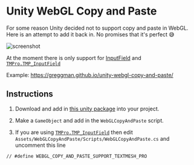 # Unity WebGL Copy and Paste

For some reason Unity decided not to support copy and paste in WebGL.
Here is an attempt to add it back in. No promises that it's perfect 😅

![screenshot](https://user-images.githubusercontent.com/234804/85100802-ff0bcf00-b23b-11ea-9030-24206085bd54.gif)

At the moment there is only support for [InputField](https://docs.unity3d.com/2019.1/Documentation/Manual/script-InputField.html) and
[`TMPro.TMP_InputField`](https://docs.unity3d.com/Packages/com.unity.textmeshpro@2.1/api/TMPro.TMP_InputField.html)

Example: https://greggman.github.io/unity-webgl-copy-and-paste/

## Instructions

1. Download and add in [this unity package](https://github.com/greggman/unity-webgl-copy-and-paste/releases/latest) into your project.

2. Make a `GameObject` and add in the `WebGLCopyAndPaste` script.

3. If you are using [`TMPro.TMP_InputField`](https://docs.unity3d.com/Packages/com.unity.textmeshpro@2.1/api/TMPro.TMP_InputField.html) then edit `Assets/WebGLCopyAndPaste/Scripts/WebGLCopyAndPaste.cs`
and uncomment this line

```
// #define WEBGL_COPY_AND_PASTE_SUPPORT_TEXTMESH_PRO
```